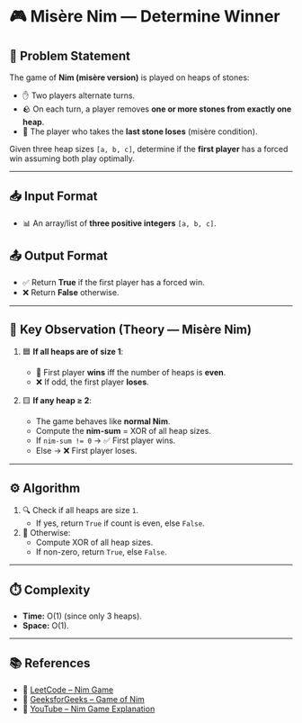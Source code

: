 # 🎮 Misère Nim — Determine Winner

## 📝 Problem Statement
The game of **Nim (misère version)** is played on heaps of stones:
- ✋ Two players alternate turns.  
- 🪨 On each turn, a player removes **one or more stones from exactly one heap**.  
- 🚫 The player who takes the **last stone loses** (misère condition).  

Given three heap sizes `[a, b, c]`, determine if the **first player** has a forced win assuming both play optimally.

---

## 📥 Input Format
- 📊 An array/list of **three positive integers** `[a, b, c]`.

## 📤 Output Format
- ✅ Return **True** if the first player has a forced win.  
- ❌ Return **False** otherwise.

---

## 🔑 Key Observation (Theory — Misère Nim)

1. 🟦 **If all heaps are of size 1**:  
   - 🎯 First player **wins** iff the number of heaps is **even**.  
   - ❌ If odd, the first player **loses**.  

2. 🟨 **If any heap ≥ 2**:  
   - The game behaves like **normal Nim**.  
   - Compute the **nim-sum** = XOR of all heap sizes.  
   - If `nim-sum != 0` → ✅ First player wins.  
   - Else → ❌ First player loses.  

---

## ⚙️ Algorithm
1. 🔍 Check if all heaps are size `1`.  
   - If yes, return `True` if count is even, else `False`.  
2. 🧮 Otherwise:  
   - Compute XOR of all heap sizes.  
   - If non-zero, return `True`, else `False`.  

---

## ⏱️ Complexity
- **Time:** O(1) (since only 3 heaps).  
- **Space:** O(1).  

---

## 📚 References
- 📖 [LeetCode – Nim Game](https://leetcode.com/problems/nim-game/)  
- 📝 [GeeksforGeeks – Game of Nim](https://www.geeksforgeeks.org/nim-game-a-game-theory-classic/)  
- 🎥 [YouTube – Nim Game Explanation](https://www.youtube.com/results?search_query=nim+game+misere)  

